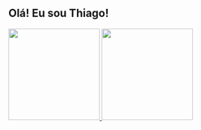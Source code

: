 ## Olá! Eu sou Thiago!
<div>
  <a href="https://github.com/tgastardelli">
  <img height="180em" src="https://github-readme-stats.vercel.app/api?username=tgastardelli&show_icons=true&theme=transparent">
  <img height="180em" src="https://github-readme-stats.vercel.app/api/top-langs/?username=tgastardelli&layout=compact&bg_color=00000000">
</div>
